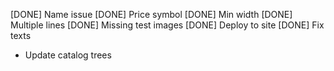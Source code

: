 [DONE] Name issue
[DONE] Price symbol
[DONE] Min width
[DONE] Multiple lines
[DONE] Missing test images
[DONE] Deploy to site
[DONE] Fix texts
- Update catalog trees